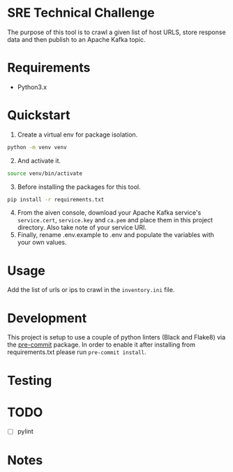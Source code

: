 # SRE Technical Challenge

The purpose of this tool is to crawl a given list of host URLS, store response data and then publish to an Apache Kafka topic.

# Requirements
- Python3.x

# Quickstart

1. Create a virtual env for package isolation.

```bash
python -m venv venv
```

2. And activate it.
```bash
source venv/bin/activate
```

3. Before installing the packages for this tool.
```bash
pip install -r requirements.txt
```

4. From the aiven console, download your Apache Kafka service's `service.cert`, `service.key` and `ca.pem` and place them in this project directory. Also take note of your service URI.
5. Finally, rename .env.example to .env and populate the variables with your own values.

# Usage

Add the list of urls or ips to crawl in the `inventory.ini` file.

# Development
This project is setup to use a couple of python linters (Black and Flake8) via the [pre-commit](https://pre-commit.com/) package. In order to enable it after installing from requirements.txt please run `pre-commit install`.

# Testing

# TODO

- [ ] pylint

# Notes


